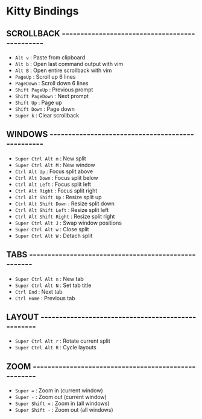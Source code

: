 # Kitty Bindings

## SCROLLBACK ----------------------------------------------

- `Alt v`                : Paste from clipboard
- `Alt b`                : Open last command output with vim
- `Alt B`                : Open entire scrollback with vim
- `PageUp`               : Scroll up 6 lines
- `PageDown`             : Scroll down 6 lines
- `Shift PageUp`         : Previous prompt
- `Shift PageDown`       : Next prompt
- `Shift Up`             : Page up
- `Shift Down`           : Page down
- `Super k`              : Clear scrollback

## WINDOWS -------------------------------------------------

- `Super Ctrl Alt m`     : New split
- `Super Ctrl Alt M`     : New window
- `Ctrl Alt Up`          : Focus split above
- `Ctrl Alt Down`        : Focus split below
- `Ctrl Alt Left`        : Focus split left
- `Ctrl Alt Right`       : Focus split right
- `Ctrl Alt Shift Up`    : Resize split up
- `Ctrl Alt Shift Down`  : Resize split down
- `Ctrl Alt Shift Left`  : Resize split left
- `Ctrl Alt Shift Right` : Resize split right
- `Super Ctrl Alt J`     : Swap window positions
- `Super Ctrl Alt w`     : Close split
- `Super Ctrl Alt W`     : Detach split

## TABS ----------------------------------------------------

- `Super Ctrl Alt n`     : New tab
- `Super Ctrl Alt N`     : Set tab title
- `Ctrl End`             : Next tab
- `Ctrl Home`            : Previous tab

## LAYOUT --------------------------------------------------

- `Super Ctrl Alt r`     : Rotate current split
- `Super Ctrl Alt R`     : Cycle layouts

## ZOOM ----------------------------------------------------

- `Super =`              : Zoom in (current window)
- `Super -`              : Zoom out (current window)
- `Super Shift =`        : Zoom in (all windows)
- `Super Shift -`        : Zoom out (all windows)
